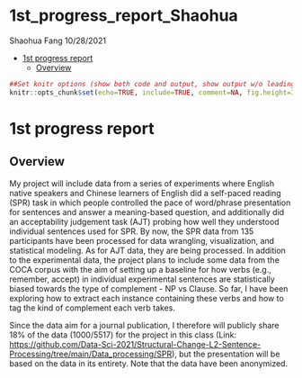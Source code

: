 1st_progress_report_Shaohua
================
Shaohua Fang
10/28/2021

-   [1st progress report](#1st-progress-report)
    -   [Overview](#overview)

``` r
##Set knitr options (show both code and output, show output w/o leading #, make figures smaller, hold figures until after chunk)
knitr::opts_chunk$set(echo=TRUE, include=TRUE, comment=NA, fig.height=3, fig.width=4.2, fig.show="hold")
```

# 1st progress report

## Overview

My project will include data from a series of experiments where English
native speakers and Chinese learners of English did a self-paced reading
(SPR) task in which people controlled the pace of word/phrase
presentation for sentences and answer a meaning-based question, and
additionally did an acceptability judgement task (AJT) probing how well
they understood individual sentences used for SPR. By now, the SPR data
from 135 participants have been processed for data wrangling,
visualization, and statistical modeling. As for AJT data, they are being
processed. In addition to the experimental data, the project plans to
include some data from the COCA corpus with the aim of setting up a
baseline for how verbs (e.g., remember, accept) in individual
experimental sentences are statistically biased towards the type of
complement - NP vs Clause. So far, I have been exploring how to extract
each instance containing these verbs and how to tag the kind of
complement each verb takes.

Since the data aim for a journal publication, I therefore will publicly
share 18% of the data (1000/5517) for the project in this class (Link:
<https://github.com/Data-Sci-2021/Structural-Change-L2-Sentence-Processing/tree/main/Data_processing/SPR>),
but the presentation will be based on the data in its entirety. Note
that the data have been anonymized.
